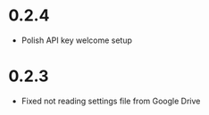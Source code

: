 # 0.2.4

- Polish API key welcome setup

# 0.2.3

- Fixed not reading settings file from Google Drive